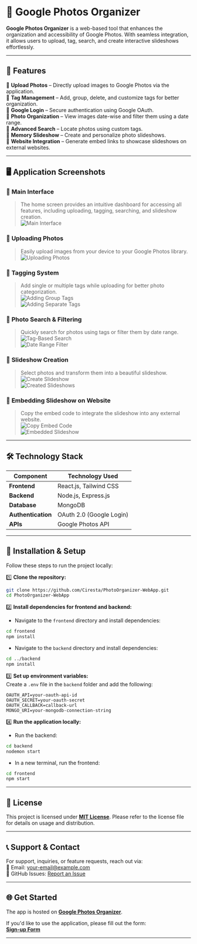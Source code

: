 # 📸 **Google Photos Organizer**  

**Google Photos Organizer** is a web-based tool that enhances the organization and accessibility of Google Photos. With seamless integration, it allows users to upload, tag, search, and create interactive slideshows effortlessly.  

---

## 🚀 **Features**  

🔹 **Upload Photos** – Directly upload images to Google Photos via the application.  
🔹 **Tag Management** – Add, group, delete, and customize tags for better organization.  
🔹 **Google Login** – Secure authentication using Google OAuth.  
🔹 **Photo Organization** – View images date-wise and filter them using a date range.  
🔹 **Advanced Search** – Locate photos using custom tags.  
🔹 **Memory Slideshow** – Create and personalize photo slideshows.  
🔹 **Website Integration** – Generate embed links to showcase slideshows on external websites.  

---

## 🖥️ **Application Screenshots**  

### 🔹 **Main Interface**  
> The home screen provides an intuitive dashboard for accessing all features, including uploading, tagging, searching, and slideshow creation.  
![Main Interface](showcase/1_main_interface.png)  

### 🔹 **Uploading Photos**  
> Easily upload images from your device to your Google Photos library.  
![Uploading Photos](showcase/2_uploading_images_uploading_interface.png)  

### 🔹 **Tagging System**  
> Add single or multiple tags while uploading for better photo categorization.  
![Adding Group Tags](showcase/3_adding_grouptags_uploading_interface.png)  
![Adding Separate Tags](showcase/4_adding_seperate_tags_uploading_interface.png)  

### 🔹 **Photo Search & Filtering**  
> Quickly search for photos using tags or filter them by date range.  
![Tag-Based Search](showcase/5_tag_based_search.png)  
![Date Range Filter](showcase/6_filter_range_photos_using_date_range.png)  

### 🔹 **Slideshow Creation**  
> Select photos and transform them into a beautiful slideshow.  
![Create Slideshow](showcase/7_create_slideshow.png)  
![Created Slideshows](showcase/8_created_slideshows_interface.png)  

### 🔹 **Embedding Slideshow on Website**  
> Copy the embed code to integrate the slideshow into any external website.  
![Copy Embed Code](showcase/9_copy_code_of_created_slideshow.png)  
![Embedded Slideshow](showcase/10_embeded_slideshow_demo_in_website.png)  

---

## 🛠️ **Technology Stack**  

| Component    | Technology Used       |
|-------------|----------------------|
| **Frontend** | React.js, Tailwind CSS |
| **Backend** | Node.js, Express.js  |
| **Database** | MongoDB  |
| **Authentication** | OAuth 2.0 (Google Login)  |
| **APIs** | Google Photos API  |

---

## 🔧 **Installation & Setup**  

Follow these steps to run the project locally:  

1️⃣ **Clone the repository:**  
```sh
git clone https://github.com/Ciresta/PhotoOrganizer-WebApp.git
cd PhotoOrganizer-WebApp
```  

2️⃣ **Install dependencies for frontend and backend:**  
   - Navigate to the `frontend` directory and install dependencies:
   ```sh
   cd frontend
   npm install
   ```

   - Navigate to the `backend` directory and install dependencies:
   ```sh
   cd ../backend
   npm install
   ```

3️⃣ **Set up environment variables:**  
   Create a `.env` file in the `backend` folder and add the following:  
   ```
   OAUTH_API=your-oauth-api-id
   OAUTH_SECRET=your-oauth-secret
   OAUTH_CALLBACK=callback-url
   MONGO_URI=your-mongodb-connection-string
   ```

4️⃣ **Run the application locally:**  
   - Run the backend:
   ```sh
   cd backend
   nodemon start
   ```

   - In a new terminal, run the frontend:
   ```sh
   cd frontend
   npm start
   ```

---

## 📜 **License**  

This project is licensed under **[MIT License](LICENSE)**. Please refer to the license file for details on usage and distribution.  

---

## 📞 **Support & Contact**  

For support, inquiries, or feature requests, reach out via:  
📧 Email: [your-email@example.com](mailto:your-email@example.com)  
🐙 GitHub Issues: [Report an Issue](https://github.com/your-repo/issues)  

---

## 🌐 **Get Started**  

The app is hosted on **[Google Photos Organizer](https://photoorganizer.netlify.app/)**.  

If you'd like to use the application, please fill out the form:  
[**Sign-up Form**](https://forms.gle/LUPKBcd4STaRrm7k6)

---


